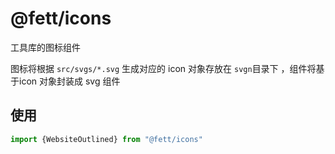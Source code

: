 # @fett/icons
工具库的图标组件

图标将根据 `src/svgs/*.svg` 生成对应的 icon 对象存放在 `svgn`目录下 ，组件将基于icon 对象封装成 svg 组件

## 使用
```js
import {WebsiteOutlined} from "@fett/icons"

```

